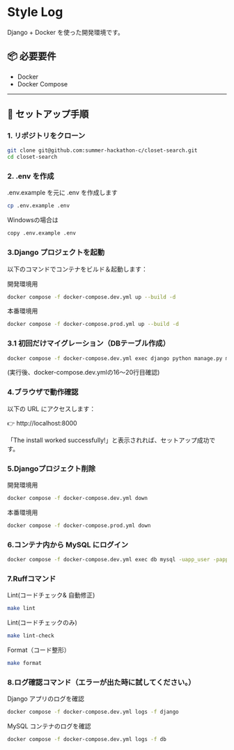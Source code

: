 # Style Log

Django + Docker を使った開発環境です。

## 📦 必要要件

- Docker
- Docker Compose

---

## 🚀 セットアップ手順

### 1. リポジトリをクローン

```bash
git clone git@github.com:summer-hackathon-c/closet-search.git
cd closet-search
```

### 2. .env を作成

.env.example を元に .env を作成します

```bash
cp .env.example .env
```

Windowsの場合は
```bash
copy .env.example .env
```

### 3.Django プロジェクトを起動

以下のコマンドでコンテナをビルド＆起動します：

開発環境用
```bash
docker compose -f docker-compose.dev.yml up --build -d
```

本番環境用
```bash
docker compose -f docker-compose.prod.yml up --build -d
```

### 3.1 初回だけマイグレーション（DBテーブル作成）
```bash
docker compose -f docker-compose.dev.yml exec django python manage.py migrate
```
(実行後、docker-compose.dev.ymlの16〜20行目確認)


### 4.ブラウザで動作確認
以下の URL にアクセスします：

👉 http://localhost:8000

「The install worked successfully!」と表示されれば、セットアップ成功です。

### 5.Djangoプロジェクト削除

開発環境用
```bash
docker compose -f docker-compose.dev.yml down
```

本番環境用
```bash
docker compose -f docker-compose.prod.yml down
```

### 6.コンテナ内から MySQL にログイン
```bash
docker compose -f docker-compose.dev.yml exec db mysql -uapp_user -papp_pass app_db
```

### 7.Ruffコマンド

Lint(コードチェック& 自動修正)

```bash
make lint
```

Lint(コードチェックのみ)

```bash
make lint-check
```

Format（コード整形）

```bash
make format
```

### 8.ログ確認コマンド（エラーが出た時に試してください。）

Django アプリのログを確認

```bash
docker compose -f docker-compose.dev.yml logs -f django
```

MySQL コンテナのログを確認
```bash
docker compose -f docker-compose.dev.yml logs -f db
```
